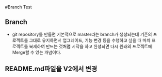 #Branch Test

## Branch
* git repository를 만들면 기본적으로 master라는 branch가 생성되는데 
 기존의 프로젝트를 그대로 유지하면서 업그레이드, 기능 변경 등을 수행하고 싶을 때
 마치 프로젝트를 복제하여 만드는 것처럼 시작을 하고 완성되면 다시 원래의 프로젝트에
 Merge할 수 있는 개념이다. 

## README.md파일을 V2에서 변경

